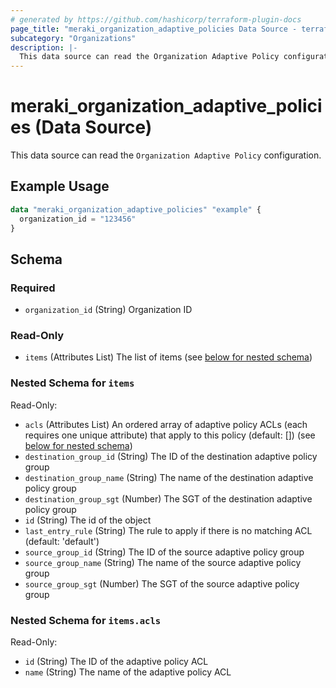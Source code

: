 ```yaml
---
# generated by https://github.com/hashicorp/terraform-plugin-docs
page_title: "meraki_organization_adaptive_policies Data Source - terraform-provider-meraki"
subcategory: "Organizations"
description: |-
  This data source can read the Organization Adaptive Policy configuration.
---
```


# meraki_organization_adaptive_policies (Data Source)

This data source can read the `Organization Adaptive Policy` configuration.

## Example Usage

```terraform
data "meraki_organization_adaptive_policies" "example" {
  organization_id = "123456"
}
```

<!-- schema generated by tfplugindocs -->
## Schema

### Required

- `organization_id` (String) Organization ID

### Read-Only

- `items` (Attributes List) The list of items (see [below for nested schema](#nestedatt--items))

<a id="nestedatt--items"></a>
### Nested Schema for `items`

Read-Only:

- `acls` (Attributes List) An ordered array of adaptive policy ACLs (each requires one unique attribute) that apply to this policy (default: []) (see [below for nested schema](#nestedatt--items--acls))
- `destination_group_id` (String) The ID of the destination adaptive policy group
- `destination_group_name` (String) The name of the destination adaptive policy group
- `destination_group_sgt` (Number) The SGT of the destination adaptive policy group
- `id` (String) The id of the object
- `last_entry_rule` (String) The rule to apply if there is no matching ACL (default: 'default')
- `source_group_id` (String) The ID of the source adaptive policy group
- `source_group_name` (String) The name of the source adaptive policy group
- `source_group_sgt` (Number) The SGT of the source adaptive policy group

<a id="nestedatt--items--acls"></a>
### Nested Schema for `items.acls`

Read-Only:

- `id` (String) The ID of the adaptive policy ACL
- `name` (String) The name of the adaptive policy ACL
